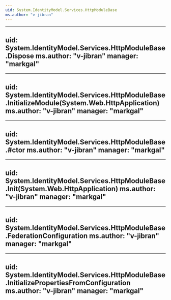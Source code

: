 ```yaml
---
uid: System.IdentityModel.Services.HttpModuleBase
ms.author: "v-jibran"
---
```


---
uid: System.IdentityModel.Services.HttpModuleBase.Dispose
ms.author: "v-jibran"
manager: "markgal"
---

---
uid: System.IdentityModel.Services.HttpModuleBase.InitializeModule(System.Web.HttpApplication)
ms.author: "v-jibran"
manager: "markgal"
---

---
uid: System.IdentityModel.Services.HttpModuleBase.#ctor
ms.author: "v-jibran"
manager: "markgal"
---

---
uid: System.IdentityModel.Services.HttpModuleBase.Init(System.Web.HttpApplication)
ms.author: "v-jibran"
manager: "markgal"
---

---
uid: System.IdentityModel.Services.HttpModuleBase.FederationConfiguration
ms.author: "v-jibran"
manager: "markgal"
---

---
uid: System.IdentityModel.Services.HttpModuleBase.InitializePropertiesFromConfiguration
ms.author: "v-jibran"
manager: "markgal"
---
